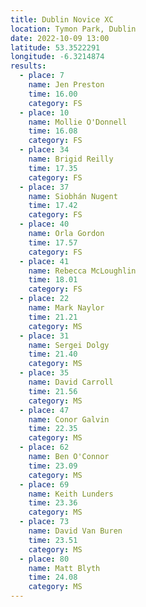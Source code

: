 ```yaml
---
title: Dublin Novice XC
location: Tymon Park, Dublin
date: 2022-10-09 13:00
latitude: 53.3522291
longitude: -6.3214874
results:
  - place: 7
    name: Jen Preston
    time: 16.00
    category: FS
  - place: 10
    name: Mollie O'Donnell
    time: 16.08
    category: FS
  - place: 34
    name: Brigid Reilly
    time: 17.35
    category: FS
  - place: 37
    name: Siobhán Nugent
    time: 17.42
    category: FS
  - place: 40
    name: Orla Gordon
    time: 17.57
    category: FS
  - place: 41
    name: Rebecca McLoughlin
    time: 18.01
    category: FS
  - place: 22
    name: Mark Naylor
    time: 21.21
    category: MS
  - place: 31
    name: Sergei Dolgy
    time: 21.40
    category: MS
  - place: 35
    name: David Carroll
    time: 21.56
    category: MS
  - place: 47
    name: Conor Galvin
    time: 22.35
    category: MS
  - place: 62
    name: Ben O'Connor
    time: 23.09
    category: MS
  - place: 69
    name: Keith Lunders
    time: 23.36
    category: MS
  - place: 73
    name: David Van Buren
    time: 23.51
    category: MS
  - place: 80
    name: Matt Blyth
    time: 24.08
    category: MS
---
```

